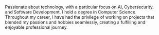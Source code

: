 Passionate about technology, with a particular focus on AI, Cybersecurity, and Software Development, I hold a degree in Computer Science. Throughout my career, I have had the privilege of working on projects that blended my passions and hobbies seamlessly, creating a fulfilling and enjoyable professional journey.
